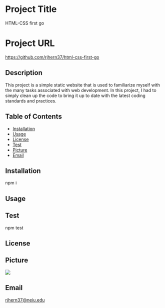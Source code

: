 
# Project Title 
HTML-CSS first go


# Project URL
https://github.com/rjhern37/html-css-first-go

## Description 
This project is a simple static website that is used to familiarize myself with the many tasks associated with web development. In this project, I had to simply clean up the code to bring it up to date with the latest coding standards and practices.

## Table of Contents
* [Installation](#installation)
* [Usage](#usage)
* [License](#license)
* [Test](#test)
* [Picture](#picture)
* [Email](#email)


## Installation
npm i

## Usage


## Test
npm test

## License


## Picture
<img src="https://avatars.githubusercontent.com/u/59975055?v=4"/>

## Email
rjhern37@neiu.edu
